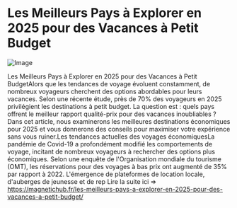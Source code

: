 # Les Meilleurs Pays à Explorer en 2025 pour des Vacances à Petit Budget

![Image](https://images.pexels.com/photos/3163927/pexels-photo-3163927.jpeg?auto=compress&cs=tinysrgb&h=650&w=940)

Les Meilleurs Pays à Explorer en 2025 pour des Vacances à Petit BudgetAlors que les tendances de voyage évoluent constamment, de nombreux voyageurs cherchent des options abordables pour leurs vacances. Selon une récente étude, près de 70% des voyageurs en 2025 privilégient les destinations à petit budget. La question est : quels pays offrent le meilleur rapport qualité-prix pour des vacances inoubliables ? Dans cet article, nous examinerons les meilleures destinations économiques pour 2025 et vous donnerons des conseils pour maximiser votre expérience sans vous ruiner.Les tendances actuelles des voyages économiquesLa pandémie de Covid-19 a profondément modifié les comportements de voyage, incitant de nombreux voyageurs à rechercher des options plus économiques. Selon une enquête de l'Organisation mondiale du tourisme (OMT), les réservations pour des voyages à bas prix ont augmenté de 35% par rapport à 2022. L'émergence de plateformes de location locale, d'auberges de jeunesse et de rep Lire la suite ici => https://magnetichub.fr/les-meilleurs-pays-a-explorer-en-2025-pour-des-vacances-a-petit-budget/
